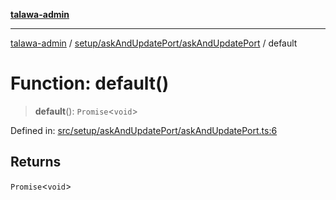 [**talawa-admin**](../../../../README.md)

***

[talawa-admin](../../../../README.md) / [setup/askAndUpdatePort/askAndUpdatePort](../README.md) / default

# Function: default()

> **default**(): `Promise`\<`void`\>

Defined in: [src/setup/askAndUpdatePort/askAndUpdatePort.ts:6](https://github.com/gautam-divyanshu/talawa-admin/blob/334f0f7773e45df65600a1da08d00c41806347e4/src/setup/askAndUpdatePort/askAndUpdatePort.ts#L6)

## Returns

`Promise`\<`void`\>
